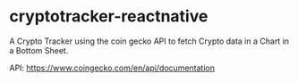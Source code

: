 # cryptotracker-reactnative

A Crypto Tracker using the coin gecko API to fetch Crypto data in a Chart in a Bottom Sheet.

API: https://www.coingecko.com/en/api/documentation
